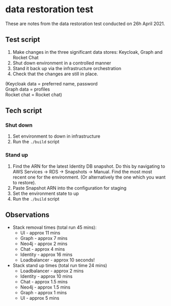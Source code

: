 # data restoration test

These are notes from the data restoration test conducted on 26h April 2021.

## Test script

1. Make changes in the three significant data stores: Keycloak, Graph and Rocket Chat
2. Shut down environment in a controlled manner
3. Stand it back up via the infrastructure orchestration
4. Check that the changes are still in place.

\(Keycloak data = preferred name, password  
Graph data = profiles  
Rocket chat = Rocket chat\)

## Tech script

### Shut down

1. Set environment to down in infrastructure
2. Run the `./build` script

### Stand up

1. Find the ARN for the latest Identity DB snapshot. Do this by navigating to AWS Services -&gt; RDS -&gt; Snapshots -&gt; Manual. Find the most most recent one for the environment. \(Or alternatively the one which you want to restore\).
2. Paste Snapshot ARN into the configuration for staging
3. Set the environment state to up
4. Run the `./build` script

## Observations

* Stack removal times \(total run 45 mins\):
  * UI - approx 11 mins
  * Graph - approx 7 mins
  * Neo4j - approx 2 mins
  * Chat - approx 4 mins
  * Identity - approx 16 mins
  * Loadbalancer - approx 10 seconds!
* Stack stand up times \(total run time 24 mins\)
  * Loadbalancer - approx 2 mins
  * Identity - approx 10 mins
  * Chat - approx 1.5 mins
  * Neo4j - approx 1.5 mins
  * Graph - approx 1 mins
  * UI - approx 5 mins

